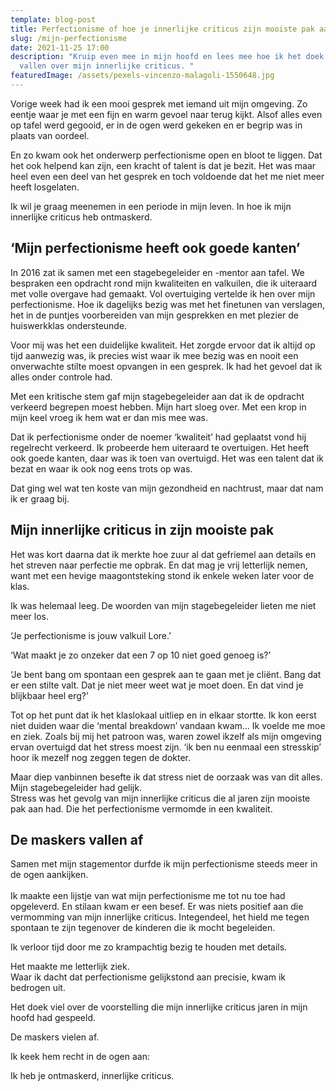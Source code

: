 ```yaml
---
template: blog-post
title: Perfectionisme of hoe je innerlijke criticus zijn mooiste pak aan trekt.
slug: /mijn-perfectionisme
date: 2021-11-25 17:00
description: "Kruip even mee in mijn hoofd en lees mee hoe ik het doek liet
  vallen over mijn innerlijke criticus. "
featuredImage: /assets/pexels-vincenzo-malagoli-1550648.jpg
---
```

Vorige week had ik een mooi gesprek met iemand uit mijn omgeving. Zo eentje waar je met een fijn en warm gevoel naar terug kijkt. Alsof alles even op tafel werd gegooid, er in de ogen werd gekeken en er begrip was in plaats van oordeel. 

En zo kwam ook het onderwerp perfectionisme open en bloot te liggen. Dat het ook helpend kan zijn, een kracht of talent is dat je bezit. Het was maar heel even een deel van het gesprek en toch voldoende dat het me niet meer heeft losgelaten. 

Ik wil je graag meenemen in een periode in mijn leven. In hoe ik mijn innerlijke criticus heb ontmaskerd.

## ‘Mijn perfectionisme heeft ook goede kanten’ 

In 2016 zat ik samen met een stagebegeleider en -mentor aan tafel. We bespraken een opdracht rond mijn kwaliteiten en valkuilen, die ik uiteraard met volle overgave had gemaakt. Vol overtuiging vertelde ik hen over mijn perfectionisme. Hoe ik dagelijks bezig was met het finetunen van verslagen, het in de puntjes voorbereiden van mijn gesprekken en met plezier de huiswerkklas ondersteunde. 

Voor mij was het een duidelijke kwaliteit. Het zorgde ervoor dat ik altijd op tijd aanwezig was, ik precies wist waar ik mee bezig was en nooit een onverwachte stilte moest opvangen in een gesprek. Ik had het gevoel dat ik alles onder controle had. 

Met een kritische stem gaf mijn stagebegeleider aan dat ik de opdracht verkeerd begrepen moest hebben. Mijn hart sloeg over. Met een krop in mijn keel vroeg ik hem wat er dan mis mee was. 

Dat ik perfectionisme onder de noemer ‘kwaliteit’ had geplaatst vond hij regelrecht verkeerd. Ik probeerde hem uiteraard te overtuigen. Het heeft ook goede kanten, daar was ik toen van overtuigd. Het was een talent dat ik bezat en waar ik ook nog eens trots op was. 

Dat ging wel wat ten koste van mijn gezondheid en nachtrust, maar dat nam ik er graag bij.

## Mijn innerlijke criticus in zijn mooiste pak

Het was kort daarna dat ik merkte hoe zuur al dat gefriemel aan details en het streven naar perfectie me opbrak. En dat mag je vrij letterlijk nemen, want met een hevige maagontsteking stond ik enkele weken later voor de klas. 

Ik was helemaal leeg. De woorden van mijn stagebegeleider lieten me niet meer los. 

‘Je perfectionisme is jouw valkuil Lore.’ 

‘Wat maakt je zo onzeker dat een 7 op 10 niet goed genoeg is?’ 

‘Je bent bang om spontaan een gesprek aan te gaan met je cliënt. Bang dat er een stilte valt. Dat je niet meer weet wat je moet doen. En dat vind je blijkbaar heel erg?’ 

Tot op het punt dat ik het klaslokaal uitliep en in elkaar stortte. Ik kon eerst niet duiden waar die ‘mental breakdown’ vandaan kwam… Ik voelde me moe en ziek. Zoals bij mij het patroon was, waren zowel ikzelf als mijn omgeving ervan overtuigd dat het stress moest zijn. ‘ik ben nu eenmaal een stresskip’ hoor ik mezelf nog zeggen tegen de dokter.

Maar diep vanbinnen besefte ik dat stress niet de oorzaak was van dit alles. Mijn stagebegeleider had gelijk.\
Stress was het gevolg van mijn innerlijke criticus die al jaren zijn mooiste pak aan had. Die het perfectionisme vermomde in een kwaliteit. 

## De maskers vallen af

Samen met mijn stagementor durfde ik mijn perfectionisme steeds meer in de ogen aankijken.\
\
Ik maakte een lijstje van wat mijn perfectionisme me tot nu toe had opgeleverd. En stilaan kwam er een besef. Er was niets positief aan die vermomming van mijn innerlijke criticus. Integendeel, het hield me tegen spontaan te zijn tegenover de kinderen die ik mocht begeleiden. 

Ik verloor tijd door me zo krampachtig bezig te houden met details. 

Het maakte me letterlijk ziek.\
Waar ik dacht dat perfectionisme gelijkstond aan precisie, kwam ik bedrogen uit. 

Het doek viel over de voorstelling die mijn innerlijke criticus jaren in mijn hoofd had gespeeld. 

De maskers vielen af. 

Ik keek hem recht in de ogen aan: 

Ik heb je ontmaskerd, innerlijke criticus.